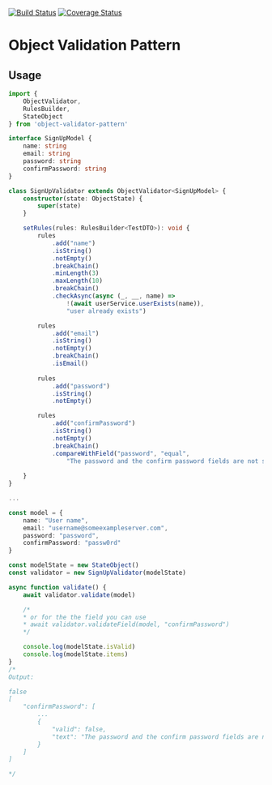[![Build Status](https://travis-ci.com/m1sha/object-validation-pattern.svg?branch=master)](https://travis-ci.com/m1sha/object-validation-pattern)
[![Coverage Status](https://coveralls.io/repos/github/m1sha/object-validation-pattern/badge.svg?branch=master)](https://coveralls.io/github/m1sha/object-validation-pattern?branch=master)

# Object Validation Pattern

## Usage

```typescript
import { 
    ObjectValidator, 
    RulesBuilder, 
    StateObject 
} from 'object-validator-pattern'

interface SignUpModel {
    name: string
    email: string
    password: string
    confirmPassword: string
}

class SignUpValidator extends ObjectValidator<SignUpModel> {
    constructor(state: ObjectState) {
        super(state)
    }

    setRules(rules: RulesBuilder<TestDTO>): void { 
        rules
            .add("name")
            .isString()
            .notEmpty()
            .breakChain()
            .minLength(3)
            .maxLength(10)
            .breakChain()
            .checkAsync(async (_, __, name) => 
                !(await userService.userExists(name)),
                "user already exists")

        rules
            .add("email")
            .isString()
            .notEmpty()
            .breakChain()
            .isEmail()
        
        rules
            .add("password")
            .isString()
            .notEmpty()

        rules
            .add("confirmPassword")
            .isString()
            .notEmpty()
            .breakChain()
            .compareWithField("password", "equal", 
                "The password and the confirm password fields are not same")
           
    }
}

...

const model = {
    name: "User name",
    email: "username@someexampleserver.com",
    password: "password",
    confirmPassword: "passw0rd"
}

const modelState = new StateObject()
const validator = new SignUpValidator(modelState)

async function validate() {
    await validator.validate(model) 

    /*
    * or for the the field you can use 
    * await validator.validateField(model, "confirmPassword")
    */

    console.log(modelState.isValid) 
    console.log(modelState.items) 
}
/*
Output:

false
[
    "confirmPassword": [
        ...
        { 
            "valid": false, 
            "text": "The password and the confirm password fields are not same"
        }
    ]
]

*/
```